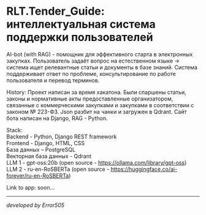 # RLT.Tender_Guide: интеллектуальная система поддержки пользователей 

AI-bot (with RAG) - помощник для эффективного старта в электронных закупках.
Пользователь задаёт вопрос на естественном языке -> система ищет релевантные статьи и документы в базе знаний.
Система поддерживает ответ по проблеме, консультирование по работе пользователя и перевод терминов.

History: Проект написан за время хакатона. Были спаршены статьи, законы и нормативные акты предоставленные организатором, связанные с коммерческими закупками и закупками в соответствии с законом № 223-ФЗ. Json разбит на чанки и загружен в Qdrant. Сайт бота написан на Django, RAG - Python.

Stack:  
  Backend - Python, Django REST framework  
  Frontend - Django, HTML, CSS  
  База данных – PostgreSQL  
  Векторная база данных - Qdrant  
  LLM 1 - gpt-oss:20b (open source - https://ollama.com/library/gpt-oss)  
  LLM 2 - ru-en-RoSBERTa (open source - https://huggingface.co/ai-forever/ru-en-RoSBERTa)  

Link to app: soon...

------------------------------------
*developed by Error505*
